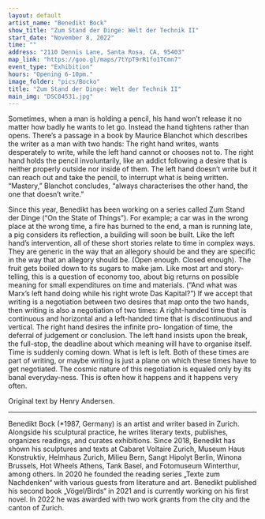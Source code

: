 ```yaml
---
layout: default
artist_name: "Benedikt Bock"
show_title: "Zum Stand der Dinge: Welt der Technik II"
start_date: "November 8, 2022"
time: ""
address: "2110 Dennis Lane, Santa Rosa, CA, 95403"
map_link: "https://goo.gl/maps/7tYpT9rR1fo1TCmn7"
event_type: "Exhibition"
hours: "Opening 6-10pm."
image_folder: "pics/Bocko"
title: "Zum Stand der Dinge: Welt der Technik II"
main_img: "DSC04531.jpg"
---
```

Sometimes, when a man is holding a pencil, his hand won’t release it no matter how badly he wants to let go. Instead the hand tightens rather than opens. There’s a passage in a book by Maurice Blanchot which describes the writer as a man with two hands: The right hand writes, wants desperately to write, while the left hand cannot or chooses not to. The right hand holds the pencil involuntarily, like an addict following a desire that is neither properly outside nor inside of them. The left hand doesn’t write but it can reach out and take the pencil, to interrupt what is being written. “Mastery,” Blanchot concludes, “always characterises the other hand, the one that doesn’t write.”

Since this year, Benedikt has been working on a series called Zum Stand der Dinge (“On the State of Things”). For example; a car was in the wrong place at the wrong time, a fire has burned to the end, a man is running late, a pig considers its reflection, a building will soon be built. Like the left hand’s intervention, all of these short stories relate to time in complex ways. They are generic in the way that an allegory should be and they are specific in the way that an allegory should be. (Open enough. Closed enough). The fruit gets boiled down to its sugars to make jam. Like most art and story-telling, this is a question of economy too, about big returns on possible meaning for small expenditures on time and materials. (“And what was Marx’s left hand doing while his right wrote Das Kapital?”) If we accept that writing is a negotiation between two desires that map onto the two hands, then writing is also a negotiation of two times: A right-handed time that is continuous and horizontal and a left-handed time that is discontinuous and vertical. The right hand desires the infinite pro- longation of time, the deferral of judgement or conclusion. The left hand insists upon the break, the full-stop, the deadline about which meaning will have to organise itself. Time is suddenly coming down. What is left is left. Both of these times are part of writing, or maybe writing is just a plane on which these times have to get negotiated. The cosmic nature of this negotiation is equaled only by its banal everyday-ness. This is often how it happens and it happens very often.

Original text by Henry Andersen.

<hr>

Benedikt Bock (*1987, Germany) is an artist and writer based in Zurich. Alongside his sculptural practice, he writes literary texts, publishes, organizes readings, and curates exhibitions. Since 2018, Benedikt has shown his sculptures and texts at Cabaret Voltaire Zurich, Museum Haus Konstruktiv, Helmhaus Zurich, Milieu Bern, Sangt Hipolyt Berlin, Winona Brussels, Hot Wheels Athens, Tank Basel, and Fotomuseum Winterthur, among others. In 2020 he founded the reading series „Texte zum Nachdenken“ with various guests from literature and art. Benedikt published his second book „Vögel/Birds“ in 2021 and is currently working on his first novel. In 2022 he was awarded with two work grants from the city and the canton of Zurich.
